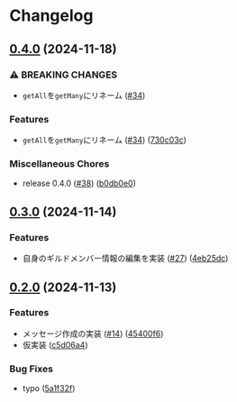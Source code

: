 # Changelog

## [0.4.0](https://github.com/poporonnet/discord-pure/compare/v0.3.0...v0.4.0) (2024-11-18)


### ⚠ BREAKING CHANGES

* `getAll`を`getMany`にリネーム ([#34](https://github.com/poporonnet/discord-pure/issues/34))

### Features

* `getAll`を`getMany`にリネーム ([#34](https://github.com/poporonnet/discord-pure/issues/34)) ([730c03c](https://github.com/poporonnet/discord-pure/commit/730c03c83ee5888f49e45d862cb3e0c04919b22e))


### Miscellaneous Chores

* release 0.4.0 ([#38](https://github.com/poporonnet/discord-pure/issues/38)) ([b0db0e0](https://github.com/poporonnet/discord-pure/commit/b0db0e0edb79e16933ded45e9c51ba3392a9aa81))

## [0.3.0](https://github.com/poporonnet/discord-pure/compare/discord-pure-v0.2.0...discord-pure-v0.3.0) (2024-11-14)


### Features

* 自身のギルドメンバー情報の編集を実装 ([#27](https://github.com/poporonnet/discord-pure/issues/27)) ([4eb25dc](https://github.com/poporonnet/discord-pure/commit/4eb25dca595e03e87747653aee96a3bd46a229d1))

## [0.2.0](https://github.com/poporonnet/discord-pure/compare/discord-pure-v0.1.0...discord-pure-v0.2.0) (2024-11-13)


### Features

* メッセージ作成の実装 ([#14](https://github.com/poporonnet/discord-pure/issues/14)) ([45400f6](https://github.com/poporonnet/discord-pure/commit/45400f68a6dae859e1e38a4a6dbb4e74aa51adc9))
* 仮実装 ([c5d06a4](https://github.com/poporonnet/discord-pure/commit/c5d06a4419df9e5f9c216b02afc0e7450bc9ca0c))


### Bug Fixes

* typo ([5a1f32f](https://github.com/poporonnet/discord-pure/commit/5a1f32fec47b864cd47e956b9d25fceeecd1015a))
